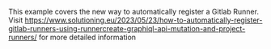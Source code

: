 This example covers the new way to automatically register a Gitlab Runner. Visit https://www.solutioning.eu/2023/05/23/how-to-automatically-register-gitlab-runners-using-runnercreate-graphiql-api-mutation-and-project-runners/ for more detailed information
